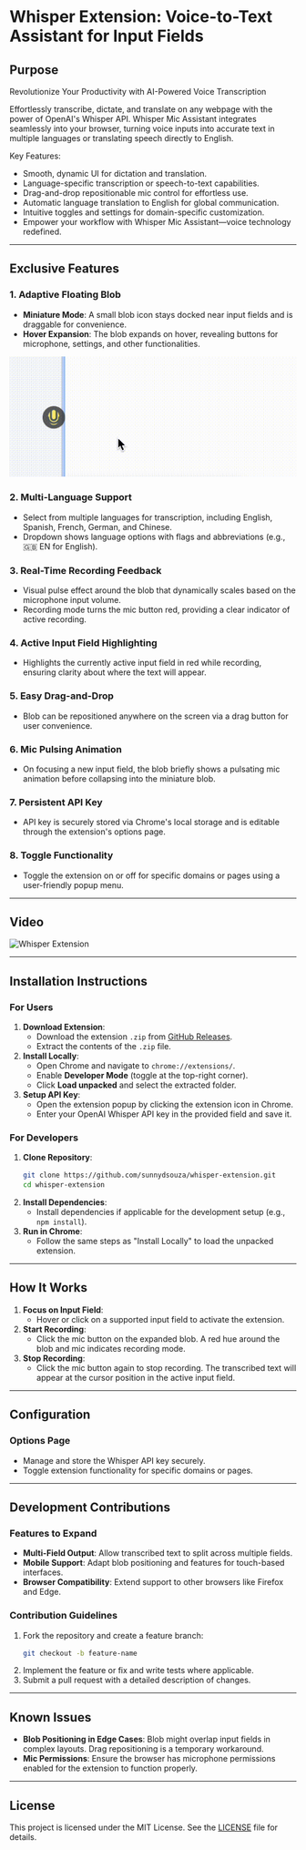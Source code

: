 # **Whisper Extension: Voice-to-Text Assistant for Input Fields**

## **Purpose**
Revolutionize Your Productivity with AI-Powered Voice Transcription

Effortlessly transcribe, dictate, and translate on any webpage with the power of OpenAI's Whisper API. Whisper Mic Assistant integrates seamlessly into your browser, turning voice inputs into accurate text in multiple languages or translating speech directly to English.

Key Features:

- Smooth, dynamic UI for dictation and translation.
- Language-specific transcription or speech-to-text capabilities.
- Drag-and-drop repositionable mic control for effortless use.
- Automatic language translation to English for global communication.
- Intuitive toggles and settings for domain-specific customization.
- Empower your workflow with Whisper Mic Assistant—voice technology redefined.
---

## **Exclusive Features**
### **1. Adaptive Floating Blob**
- **Miniature Mode**: A small blob icon stays docked near input fields and is draggable for convenience.
- **Hover Expansion**: The blob expands on hover, revealing buttons for microphone, settings, and other functionalities.

![Extension in action](docs/in_action.gif)

### **2. Multi-Language Support**
- Select from multiple languages for transcription, including English, Spanish, French, German, and Chinese.
- Dropdown shows language options with flags and abbreviations (e.g., 🇬🇧 EN for English).

### **3. Real-Time Recording Feedback**
- Visual pulse effect around the blob that dynamically scales based on the microphone input volume.
- Recording mode turns the mic button red, providing a clear indicator of active recording.

### **4. Active Input Field Highlighting**
- Highlights the currently active input field in red while recording, ensuring clarity about where the text will appear.

### **5. Easy Drag-and-Drop**
- Blob can be repositioned anywhere on the screen via a drag button for user convenience.

### **6. Mic Pulsing Animation**
- On focusing a new input field, the blob briefly shows a pulsating mic animation before collapsing into the miniature blob.

### **7. Persistent API Key**
- API key is securely stored via Chrome's local storage and is editable through the extension's options page.

### **8. Toggle Functionality**
- Toggle the extension on or off for specific domains or pages using a user-friendly popup menu.

---

## **Video**

![Whisper Extension](https://youtu.be/-2meGMWIkfU?si=vIdS2cyg5gMpN9Dp)


---

## **Installation Instructions**

### **For Users**
1. **Download Extension**: 
   - Download the extension `.zip` from [GitHub Releases](https://github.com/sunnydsouza/whisper-extension/releases).
   - Extract the contents of the `.zip` file.
2. **Install Locally**:
   - Open Chrome and navigate to `chrome://extensions/`.
   - Enable **Developer Mode** (toggle at the top-right corner).
   - Click **Load unpacked** and select the extracted folder.
3. **Setup API Key**:
   - Open the extension popup by clicking the extension icon in Chrome.
   - Enter your OpenAI Whisper API key in the provided field and save it.

### **For Developers**
1. **Clone Repository**:
   ```bash
   git clone https://github.com/sunnydsouza/whisper-extension.git
   cd whisper-extension
   ```
2. **Install Dependencies**:
   - Install dependencies if applicable for the development setup (e.g., `npm install`).
3. **Run in Chrome**:
   - Follow the same steps as "Install Locally" to load the unpacked extension.

---

## **How It Works**
1. **Focus on Input Field**:
   - Hover or click on a supported input field to activate the extension.
2. **Start Recording**:
   - Click the mic button on the expanded blob. A red hue around the blob and mic indicates recording mode.
3. **Stop Recording**:
   - Click the mic button again to stop recording. The transcribed text will appear at the cursor position in the active input field.

---

## **Configuration**
### **Options Page**
- Manage and store the Whisper API key securely.
- Toggle extension functionality for specific domains or pages.

---

## **Development Contributions**
### **Features to Expand**
- **Multi-Field Output**: Allow transcribed text to split across multiple fields.
- **Mobile Support**: Adapt blob positioning and features for touch-based interfaces.
- **Browser Compatibility**: Extend support to other browsers like Firefox and Edge.

### **Contribution Guidelines**
1. Fork the repository and create a feature branch:
   ```bash
   git checkout -b feature-name
   ```
2. Implement the feature or fix and write tests where applicable.
3. Submit a pull request with a detailed description of changes.

---

## **Known Issues**
- **Blob Positioning in Edge Cases**: Blob might overlap input fields in complex layouts. Drag repositioning is a temporary workaround.
- **Mic Permissions**: Ensure the browser has microphone permissions enabled for the extension to function properly.



---

## **License**
This project is licensed under the MIT License. See the [LICENSE](https://github.com/sunnydsouza/whisper-extension/blob/main/LICENSE) file for details.

